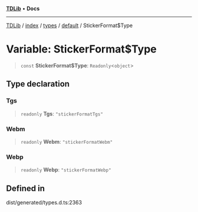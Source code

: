 [**TDLib**](../../../../../../README.md) • **Docs**

***

[TDLib](../../../../../../modules.md) / [index](../../../../../README.md) / [types](../../../README.md) / [default](../README.md) / StickerFormat$Type

# Variable: StickerFormat$Type

> `const` **StickerFormat$Type**: `Readonly`\<`object`\>

## Type declaration

### Tgs

> `readonly` **Tgs**: `"stickerFormatTgs"`

### Webm

> `readonly` **Webm**: `"stickerFormatWebm"`

### Webp

> `readonly` **Webp**: `"stickerFormatWebp"`

## Defined in

dist/generated/types.d.ts:2363
